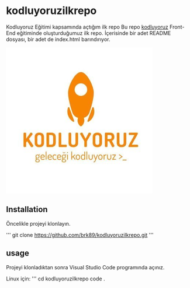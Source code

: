 # kodluyoruzilkrepo
Kodluyoruz Eğitimi kapsamında açtığım ilk repo
Bu repo [kodluyoruz](https://kodluyoruz.org/) Front-End eğitiminde oluşturduğumuz ilk repo. İçerisinde bir adet README dosyası, bir adet de index.html barındırıyor.

![kodluyoruzlogo](https://raw.githubusercontent.com/Kodluyoruz/taskforce/git/git/markdown-nedir-nasil-kullaniriz-/figures/kodluyoruz_logo.jpg)

## Installation
Öncelikle projeyi klonlayın.

'''
git clone https://github.com/brk89/kodluyoruzilkrepo.git
'''

## usage

Projeyi klonladıktan sonra Visual Studio Code programında açınız.

Linux için:
'''
cd kodluyoruzilkrepo
code .
